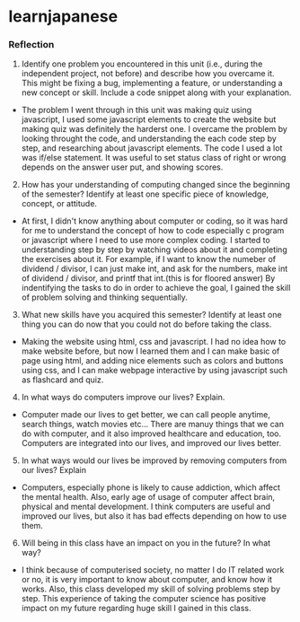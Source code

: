 # learnjapanese
### Reflection
1. Identify one problem you encountered in this unit (i.e., during the independent project, not before) and describe how you overcame it. This might be fixing a bug, implementing a feature, or understanding a new concept or skill. Include a code snippet along with your explanation.
- The problem I went through in this unit was making quiz using javascript, I used some javascript elements to create the website but making quiz was definitely the harderst one. I overcame the problem by looking throught the code, and understanding the each code step by step, and researching about javascript elements. The code I used a lot was if/else statement. It was useful to set status class of right or wrong depends on the answer user put, and showing scores.

2. How has your understanding of computing changed since the beginning of the semester? Identify at least one specific piece of knowledge, concept, or attitude.
- At first, I didn't know anything about computer or coding, so it was hard for me to understand the concept of how to code especially c program or javascript where I need to use more complex coding. I started to understanding step by step by watching videos about it and completing the exercises about it. For example, if I want to know the numeber of dividend / divisor, I can just make int, and ask for the numbers, make int of dividend / divisor, and printf that int.(this is for floored answer) By indentifying the tasks to do in order to achieve the goal, I gained the skill of problem solving and thinking sequentially.
  
3. What new skills have you acquired this semester? Identify at least one thing you can do now that you could not do before taking the class.
- Making the website using html, css and javascript. I had no idea how to make website before, but now I learned them and I can make basic of page using html, and adding nice elements such as colors and buttons using css, and I can make webpage interactive by using javascript such as flashcard and quiz. 
  
4. In what ways do computers improve our lives? Explain.
- Computer made our lives to get better, we can call people anytime, search things, watch movies etc... There are manuy things that we can do with computer, and it also improved healthcare and education, too. Computers are integrated into our lives, and improved our lives better.
  
5. In what ways would our lives be improved by removing computers from our lives? Explain
- Computers, especially phone is likely to cause addiction, which affect the mental health. Also, early age of usage of computer affect brain, physical and mental development. I think computers are useful and improved our lives, but also it has bad effects depending on how to use them.
  
6. Will being in this class have an impact on you in the future? In what way?
- I think because of computerised society, no matter I do IT related work or no, it is very important to know about computer, and know how it works. Also, this class developed my skill of solving problems step by step. This experience of taking the computer science has positive impact on my future regarding huge skill I gained in this class.
  
